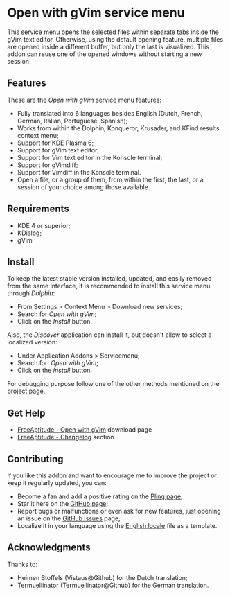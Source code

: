 # Open with gVim service menu

This service menu opens the selected files within separate tabs inside the gVim
text editor. Otherwise, using the default opening feature, multiple files are opened
inside a different buffer, but only the last is visualized. This addon can reuse
one of the opened windows without starting a new session.

## Features

These are the *Open with gVim* service menu features:

- Fully translated into 6 languages besides English
  (Dutch, French, German, Italian, Portuguese, Spanish);
- Works from within the Dolphin, Konqueror, Krusader, and KFind results context menu;
- Support for KDE Plasma 6;
- Support for gVim text editor;
- Support for Vim text editor in the Konsole terminal;
- Support for gVimdiff;
- Support for Vimdiff in the Konsole terminal.
- Open a file, or a group of them, from within the first, the last, or a session of your choice among those available.

## Requirements

- KDE 4 or superior;
- KDialog;
- gVim

## Install

To keep the latest stable version installed, updated, and easily removed from the same interface,
it is recommended to install this service menu through *Dolphin*:

- From Settings > Context Menu > Download new services;
- Search for *Open with gVim*;
- Click on the *Install* button.

Also, the *Discover* application can install it, but doesn't allow to select a localized version:

- Under Application Addons > Servicemenu;
- Search for: *Open with gVim*;
- Click on the *Install* button.

For debugging purpose follow one of the other methods mentioned on the [project page][installation].

## Get Help

- [FreeAptitude - Open with gVim][download] download page
- [FreeAptitude - Changelog][changelog] section

## Contributing

If you like this addon and want to encourage me to improve the project or keep it
regularly updated, you can:

- Become a fan and add a positive rating on the [Pling page][pling];
- Star it here on the [GitHub page][github];
- Report bugs or malfunctions or even ask for new features, just opening an issue
  on the [GitHub issues][issues] page;
- Localize it in your language using the [English locale][locale] file as a template.

## Acknowledgments

Thanks to:
- Heimen Stoffels (Vistaus@Github) for the Dutch translation;
- Termuellinator (Termuellinator@Github) for the German translation.

[download]: https://freeaptitude.altervista.org/downloads/open-with-gvim.html "Open with gVim download page on FreeAptitude"
[changelog]: https://freeaptitude.altervista.org/downloads/open-with-gvim.html#changelog "Open with gVim changelog on FreeAptitude"
[installation]: https://freeaptitude.altervista.org/downloads/open-with-gvim.html#installation "Open with gVim installation on FreeAptitude"
[pling]: https://pling.com/p/1405458/ "Open with gVim page on Pling"
[github]: https://github.com/fabiomux/kde-servicemenus "KDE ServiceMenus page on GitHub"
[issues]: https://github.com/fabiomux/kde-servicemenus/issues "KDE ServiceMenus issues page on GitHub"
[locale]: https://github.com/fabiomux/kde-servicemenus/blob/main/open_with_gvim/locale/en.yaml "English localization file to use as template"
[contributing]: https://github.com/fabiomux/kde-servicemenus#contributing "How to contribute to the Open with gVim project"
[§]: # "Generated by servicemenu_generator"
